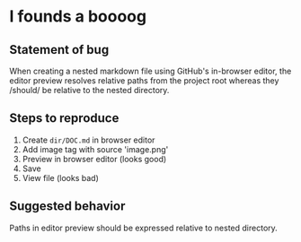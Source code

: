 # I founds a boooog

## Statement of bug

When creating a nested markdown file using GitHub's in-browser editor,
the editor preview resolves relative paths from the project root whereas
they /should/ be relative to the nested directory.

## Steps to reproduce

1. Create `dir/DOC.md` in browser editor
2. Add image tag with source 'image.png'
3. Preview in browser editor (looks good)
4. Save
5. View file (looks bad)

## Suggested behavior

Paths in editor preview should be expressed relative to nested directory.
